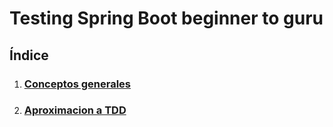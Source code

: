 # Testing Spring Boot beginner to guru
## Índice

1. ### [Conceptos generales](./conceptosGenerales.md)
2. ### [Aproximacion a TDD](./../aproximacion_TDD)
